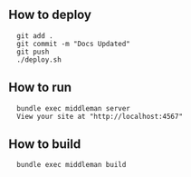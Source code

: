 How to deploy
--------------------
```
  git add .
  git commit -m "Docs Updated"
  git push
  ./deploy.sh
```

How to run
--------------------
```
  bundle exec middleman server
  View your site at "http://localhost:4567"
```


How to build
--------------------
```
  bundle exec middleman build
```